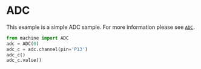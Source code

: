 # ADC

This example is a simple ADC sample. For more information please see [``ADC``]().

```python
from machine import ADC
adc = ADC(0)
adc_c = adc.channel(pin='P13')
adc_c()
adc_c.value()
```
